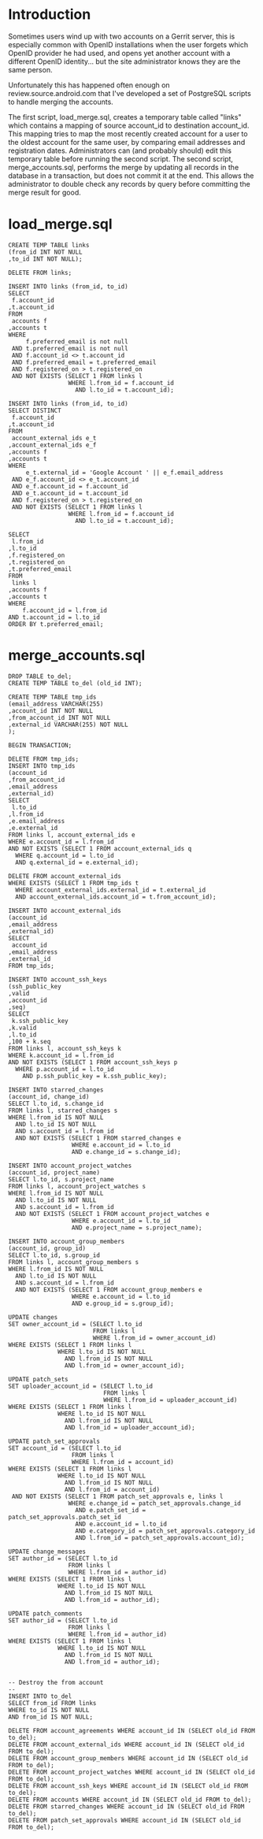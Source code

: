 # Introduction #

Sometimes users wind up with two accounts on a Gerrit server, this is especially common with OpenID installations when the user forgets which OpenID provider he had used, and opens yet another account with a different OpenID identity... but the site administrator knows they are the same person.

Unfortunately this has happened often enough on review.source.android.com that I've developed a set of PostgreSQL scripts to handle merging the accounts.

The first script, load\_merge.sql, creates a temporary table called "links" which contains a mapping of source account\_id to destination account\_id.  This mapping tries to map the most recently created account for a user to the oldest account for the same user, by comparing email addresses and registration dates.  Administrators can (and probably should) edit this temporary table before running the second script.  The second script, merge\_accounts.sql, performs the merge by updating all records in the database in a transaction, but does not commit it at the end.  This allows the administrator to double check any records by query before committing the merge result for good.

# load\_merge.sql #

```
CREATE TEMP TABLE links
(from_id INT NOT NULL
,to_id INT NOT NULL);

DELETE FROM links;

INSERT INTO links (from_id, to_id)
SELECT
 f.account_id
,t.account_id
FROM
 accounts f
,accounts t
WHERE
     f.preferred_email is not null
 AND t.preferred_email is not null
 AND f.account_id <> t.account_id
 AND f.preferred_email = t.preferred_email
 AND f.registered_on > t.registered_on
 AND NOT EXISTS (SELECT 1 FROM links l
                 WHERE l.from_id = f.account_id
                   AND l.to_id = t.account_id);

INSERT INTO links (from_id, to_id)
SELECT DISTINCT
 f.account_id
,t.account_id
FROM
 account_external_ids e_t
,account_external_ids e_f
,accounts f
,accounts t
WHERE
     e_t.external_id = 'Google Account ' || e_f.email_address
 AND e_f.account_id <> e_t.account_id
 AND e_f.account_id = f.account_id
 AND e_t.account_id = t.account_id
 AND f.registered_on > t.registered_on
 AND NOT EXISTS (SELECT 1 FROM links l
                 WHERE l.from_id = f.account_id
                   AND l.to_id = t.account_id);

SELECT
 l.from_id
,l.to_id
,f.registered_on
,t.registered_on
,t.preferred_email
FROM
 links l
,accounts f
,accounts t
WHERE
    f.account_id = l.from_id
AND t.account_id = l.to_id
ORDER BY t.preferred_email;
```

# merge\_accounts.sql #

```
DROP TABLE to_del;
CREATE TEMP TABLE to_del (old_id INT);

CREATE TEMP TABLE tmp_ids
(email_address VARCHAR(255)
,account_id INT NOT NULL
,from_account_id INT NOT NULL
,external_id VARCHAR(255) NOT NULL
);

BEGIN TRANSACTION;

DELETE FROM tmp_ids;
INSERT INTO tmp_ids
(account_id
,from_account_id
,email_address
,external_id)
SELECT
 l.to_id
,l.from_id
,e.email_address
,e.external_id
FROM links l, account_external_ids e
WHERE e.account_id = l.from_id
AND NOT EXISTS (SELECT 1 FROM account_external_ids q
  WHERE q.account_id = l.to_id
  AND q.external_id = e.external_id);

DELETE FROM account_external_ids
WHERE EXISTS (SELECT 1 FROM tmp_ids t
  WHERE account_external_ids.external_id = t.external_id
  AND account_external_ids.account_id = t.from_account_id);

INSERT INTO account_external_ids
(account_id
,email_address
,external_id)
SELECT
 account_id
,email_address
,external_id
FROM tmp_ids;

INSERT INTO account_ssh_keys
(ssh_public_key
,valid
,account_id
,seq)
SELECT
 k.ssh_public_key
,k.valid
,l.to_id
,100 + k.seq
FROM links l, account_ssh_keys k
WHERE k.account_id = l.from_id
AND NOT EXISTS (SELECT 1 FROM account_ssh_keys p
  WHERE p.account_id = l.to_id
    AND p.ssh_public_key = k.ssh_public_key);

INSERT INTO starred_changes
(account_id, change_id)
SELECT l.to_id, s.change_id
FROM links l, starred_changes s
WHERE l.from_id IS NOT NULL
  AND l.to_id IS NOT NULL
  AND s.account_id = l.from_id
  AND NOT EXISTS (SELECT 1 FROM starred_changes e
                  WHERE e.account_id = l.to_id
                  AND e.change_id = s.change_id);

INSERT INTO account_project_watches
(account_id, project_name)
SELECT l.to_id, s.project_name
FROM links l, account_project_watches s
WHERE l.from_id IS NOT NULL
  AND l.to_id IS NOT NULL
  AND s.account_id = l.from_id
  AND NOT EXISTS (SELECT 1 FROM account_project_watches e
                  WHERE e.account_id = l.to_id
                  AND e.project_name = s.project_name);

INSERT INTO account_group_members
(account_id, group_id)
SELECT l.to_id, s.group_id
FROM links l, account_group_members s
WHERE l.from_id IS NOT NULL
  AND l.to_id IS NOT NULL
  AND s.account_id = l.from_id
  AND NOT EXISTS (SELECT 1 FROM account_group_members e
                  WHERE e.account_id = l.to_id
                  AND e.group_id = s.group_id);

UPDATE changes
SET owner_account_id = (SELECT l.to_id
                        FROM links l
                        WHERE l.from_id = owner_account_id)
WHERE EXISTS (SELECT 1 FROM links l
              WHERE l.to_id IS NOT NULL
                AND l.from_id IS NOT NULL
                AND l.from_id = owner_account_id);

UPDATE patch_sets
SET uploader_account_id = (SELECT l.to_id
                           FROM links l
                           WHERE l.from_id = uploader_account_id)
WHERE EXISTS (SELECT 1 FROM links l
              WHERE l.to_id IS NOT NULL
                AND l.from_id IS NOT NULL
                AND l.from_id = uploader_account_id);

UPDATE patch_set_approvals
SET account_id = (SELECT l.to_id
                  FROM links l
                  WHERE l.from_id = account_id)
WHERE EXISTS (SELECT 1 FROM links l
              WHERE l.to_id IS NOT NULL
                AND l.from_id IS NOT NULL
                AND l.from_id = account_id)
 AND NOT EXISTS (SELECT 1 FROM patch_set_approvals e, links l
                 WHERE e.change_id = patch_set_approvals.change_id
                   AND e.patch_set_id = patch_set_approvals.patch_set_id
                   AND e.account_id = l.to_id
                   AND e.category_id = patch_set_approvals.category_id
                   AND l.from_id = patch_set_approvals.account_id);

UPDATE change_messages
SET author_id = (SELECT l.to_id
                 FROM links l
                 WHERE l.from_id = author_id)
WHERE EXISTS (SELECT 1 FROM links l
              WHERE l.to_id IS NOT NULL
                AND l.from_id IS NOT NULL
                AND l.from_id = author_id);

UPDATE patch_comments
SET author_id = (SELECT l.to_id
                 FROM links l
                 WHERE l.from_id = author_id)
WHERE EXISTS (SELECT 1 FROM links l
              WHERE l.to_id IS NOT NULL
                AND l.from_id IS NOT NULL
                AND l.from_id = author_id);


-- Destroy the from account
--
INSERT INTO to_del
SELECT from_id FROM links
WHERE to_id IS NOT NULL
AND from_id IS NOT NULL;

DELETE FROM account_agreements WHERE account_id IN (SELECT old_id FROM to_del);
DELETE FROM account_external_ids WHERE account_id IN (SELECT old_id FROM to_del);
DELETE FROM account_group_members WHERE account_id IN (SELECT old_id FROM to_del);
DELETE FROM account_project_watches WHERE account_id IN (SELECT old_id FROM to_del);
DELETE FROM account_ssh_keys WHERE account_id IN (SELECT old_id FROM to_del);
DELETE FROM accounts WHERE account_id IN (SELECT old_id FROM to_del);
DELETE FROM starred_changes WHERE account_id IN (SELECT old_id FROM to_del);
DELETE FROM patch_set_approvals WHERE account_id IN (SELECT old_id FROM to_del);
```